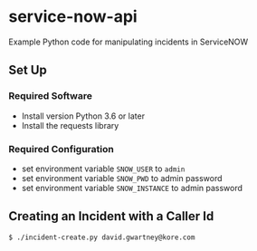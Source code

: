 # service-now-api
Example Python code for manipulating incidents in ServiceNOW

## Set Up

### Required Software
- Install version Python 3.6 or later
- Install the requests library

### Required Configuration
- set environment variable `SNOW_USER` to `admin`
- set environment variable `SNOW_PWD` to admin password
- set environment variable `SNOW_INSTANCE` to admin password



## Creating an Incident with a Caller Id

```
$ ./incident-create.py david.gwartney@kore.com
```
